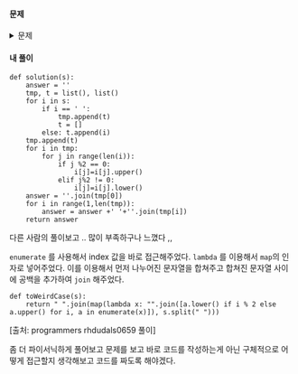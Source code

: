 #### **문제** 

<details>
  <summary>문제 </summary>
  <div markdown="1">
    
##### 문제 설명
    
문자열 s는 한 개 이상의 단어로 구성되어 있습니다.

각 단어는 하나 이상의 공백문자로 구분되어 있습니다.

각 단어의 짝수번째 알파벳은 대문자로, 홀수번째 알파벳은 소문자로 바꾼 문자열을 리턴하는 함수, solution을 완성하세요.

##### 제한 사항
- 문자열 전체의 짝/홀수 인덱스가 아니라, 단어(공백을 기준)별로 짝/홀수 인덱스를 판단해야합니다.
- 첫 번째 글자는 0번째 인덱스로 보아 짝수번째 알파벳으로 처리해야 합니다.
    
##### 입출력 예
|s|	return|
|"try hello world"|	"TrY HeLlO WoRlD"|
##### 입출력 예 설명
"try hello world"는 세 단어 "try", "hello", "world"로 구성되어 있습니다.
    
각 단어의 짝수번째 문자를 대문자로, 홀수번째 문자를 소문자로 바꾸면 "TrY", "HeLlO", "WoRlD"입니다. 따라서 "TrY HeLlO WoRlD" 를 리턴합니다.
</div>
</details>

#### **내 풀이** 
```python3
def solution(s):
    answer = ''
    tmp, t = list(), list()
    for i in s:
        if i == ' ':
            tmp.append(t)
            t = []
        else: t.append(i)
    tmp.append(t)
    for i in tmp:
        for j in range(len(i)):
            if j %2 == 0:
                i[j]=i[j].upper()
            elif j%2 != 0:
                i[j]=i[j].lower()
    answer = ''.join(tmp[0])
    for i in range(1,len(tmp)):
        answer = answer +' '+''.join(tmp[i])
    return answer
```

다른 사람의 풀이보고 .. 많이 부족하구나 느꼈다 ,,

`enumerate` 를 사용해서 index 값을 바로 접근해주었다. `lambda` 를 이용해서 `map`의 인자로 넣어주었다. 이를 이용해서 먼저 나누어진 문자열을 합쳐주고 합쳐진 문자열 사이에 공백을 추가하여 `join` 해주었다.

```python3
def toWeirdCase(s):
    return " ".join(map(lambda x: "".join([a.lower() if i % 2 else a.upper() for i, a in enumerate(x)]), s.split(" ")))
```
[출처: programmers rhdudals0659 풀이]

좀 더 파이서닉하게 풀어보고 문제를 보고 바로 코드를 작성하는게 아닌 구체적으로 어떻게 접근할지 생각해보고 코드를 짜도록 해야겠다.
